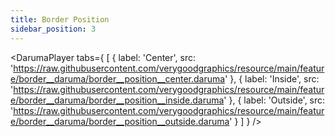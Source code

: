 ```yaml
---
title: Border Position
sidebar_position: 3
---
```


<DarumaPlayer
  tabs={
    [
      {
        label: 'Center',
        src: 'https://raw.githubusercontent.com/verygoodgraphics/resource/main/feature/border__daruma/border__position__center.daruma'
      },
      {
        label: 'Inside',
        src: 'https://raw.githubusercontent.com/verygoodgraphics/resource/main/feature/border__daruma/border__position__inside.daruma'
      },
      {
        label: 'Outside',
        src: 'https://raw.githubusercontent.com/verygoodgraphics/resource/main/feature/border__daruma/border__position__outside.daruma'
      }
    ]
  }
 />
